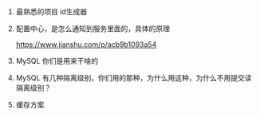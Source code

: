 1. 最熟悉的项目  id生成器

2. 配置中心，是怎么通知到服务里面的，具体的原理

   https://www.jianshu.com/p/acb9b1093a54

3. MySQL 你们是用来干啥的

4. MySQL 有几种隔离级别，你们用的那种，为什么用这种，为什么不用提交读隔离级别？

5. 缓存方案

